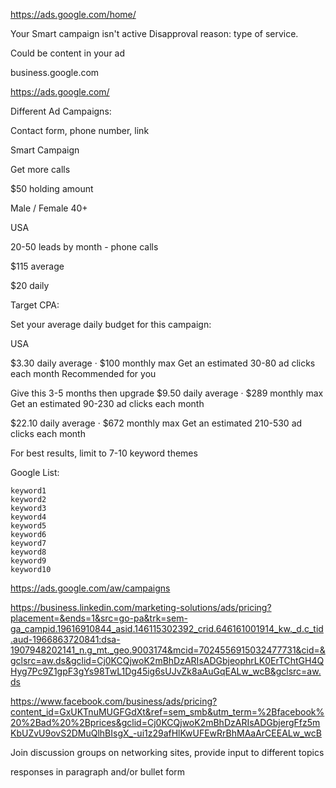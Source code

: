 https://ads.google.com/home/

Your Smart campaign isn't active
Disapproval reason: type of service.


Could be content in your ad


business.google.com

https://ads.google.com/


Different Ad Campaigns:



Contact form, phone number, link


Smart Campaign

Get more calls

$50 holding amount


Male / Female 40+

USA

20-50 leads by month - phone calls

$115 average


$20 daily


Target CPA:

Set your average daily budget for this campaign:



USA



$3.30 daily average
· $100 monthly max
Get an estimated 30-80 ad clicks each month
Recommended for you



Give this 3-5 months then upgrade
$9.50 daily average
· $289 monthly max
Get an estimated 90-230 ad clicks each month


$22.10 daily average
· $672 monthly max
Get an estimated 210-530 ad clicks each month


For best results, limit to 7-10 keyword themes

Google List:

    keyword1
    keyword2
    keyword3
    keyword4
    keyword5
    keyword6
    keyword7
    keyword8
    keyword9
    keyword10


https://ads.google.com/aw/campaigns


https://business.linkedin.com/marketing-solutions/ads/pricing?placement=&ends=1&src=go-pa&trk=sem-ga_campid.19616910844_asid.146115302392_crid.646161001914_kw._d.c_tid.aud-1966863720841:dsa-1907948202141_n.g_mt._geo.9003174&mcid=7024556915032477731&cid=&gclsrc=aw.ds&gclid=Cj0KCQjwoK2mBhDzARIsADGbjeophrLK0ErTChtGH4QHyg7Pc9Z1gpF3gYs98TwL1Dg45ig6sUJvZk8aAuGqEALw_wcB&gclsrc=aw.ds


https://www.facebook.com/business/ads/pricing?content_id=GxUKTnuMUGFGdXt&ref=sem_smb&utm_term=%2Bfacebook%20%2Bad%20%2Bprices&gclid=Cj0KCQjwoK2mBhDzARIsADGbjergFfz5mKbUZvU9ovS2DMuQlhBIsgX_-ui1z29afHlKwUFEwRrBhMAaArCEEALw_wcB




Join discussion groups on networking sites, provide input to different topics


responses in paragraph and/or bullet form












